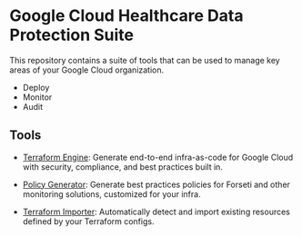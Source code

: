# Google Cloud Healthcare Data Protection Suite

This repository contains a suite of tools that can be used to manage key areas
of your Google Cloud organization.

- Deploy
- Monitor
- Audit

## Tools

- [Terraform Engine](./docs/tfengine): Generate end-to-end infra-as-code for
    Google Cloud with security, compliance, and best practices built in.

- [Policy Generator](./docs/policygen): Generate best practices policies for
    Forseti and other monitoring solutions, customized for your infra.

- [Terraform Importer](./docs/tfimport): Automatically detect and import
    existing resources defined by your Terraform configs.
